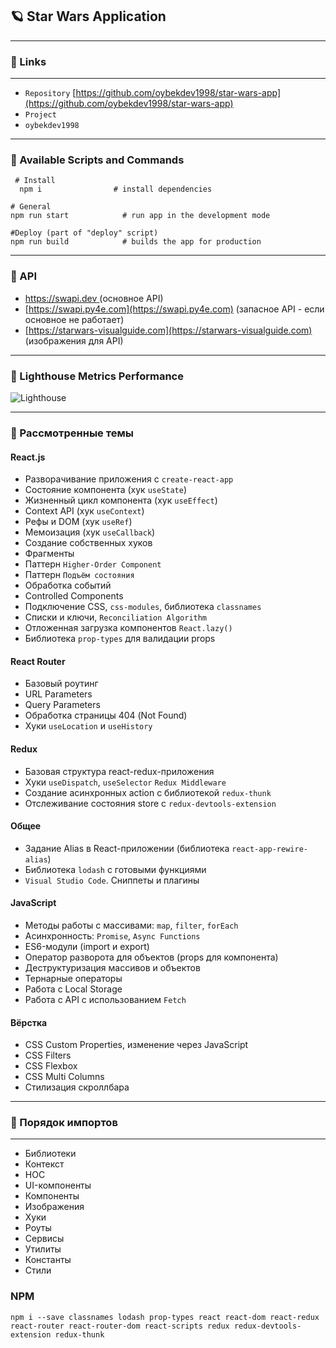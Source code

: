 ## 🪐 Star Wars Application
***
### 🐧 Links
***
* `Repository` [https://github.com/oybekdev1998/star-wars-app](https://github.com/oybekdev1998/star-wars-app)
* `Project`[]()
* `oybekdev1998`[]()
***
### 🐶 Available Scripts and Commands
```
 # Install
  npm i                # install dependencies
```
```
# General
npm run start            # run app in the development mode
```
```
#Deploy (part of "deploy" script)
npm run build            # builds the app for production
```
---

### 🦄 API

* [https://swapi.dev ](https://swapi.dev ) (основное API)
* [https://swapi.py4e.com](https://swapi.py4e.com) (запасное API - если основное не работает)
* [https://starwars-visualguide.com](https://starwars-visualguide.com) (изображения для API)

---
### 🐗 Lighthouse Metrics Performance
![Lighthouse](https://github.com/dev-pandaren/react-star-wars/raw/__temp__/_temp/readme/lighthouse.png?raw=true)
***

### 🐼 Рассмотренные темы
#### React.js
* Разворачивание приложения с `create-react-app`
* Состояние компонента (хук `useState`)
* Жизненный цикл компонента (хук `useEffect`)
* Context API (хук `useContext`)
* Рефы и DOM (хук `useRef`)
* Мемоизация (хук `useCallback`)
* Создание собственных хуков
* Фрагменты
* Паттерн `Higher-Order Component`
* Паттерн `Подъём состояния`
* Обработка событий
* Controlled Components
* Подключение CSS, `css-modules`, библиотека `classnames` 
* Списки и ключи, `Reconciliation Algorithm`
* Отложенная загрузка компонентов `React.lazy()`
* Библиотека `prop-types` для валидации props

#### React Router
* Базовый роутинг
* URL Parameters
* Query Parameters
* Обработка страницы 404 (Not Found)
* Хуки `useLocation` и `useHistory`

#### Redux
* Базовая структура react-redux-приложения
* Хуки `useDispatch`, `useSelector`
`Redux Middleware`
* Создание асинхронных action с библиотекой `redux-thunk`
* Отслеживание состояния store с `redux-devtools-extension`

#### Общее
* Задание Alias в React-приложении (библиотека `react-app-rewire-alias`)
* Библиотека `lodash` с готовыми функциями
* `Visual Studio Code`. Сниппеты и плагины

#### JavaScript
* Методы работы с массивами: `map`, `filter`, `forEach`
* Асинхронность: `Promise`, `Async Functions`
* ES6-модули (import и export)
* Оператор разворота для объектов (props для компонента)
* Деструктуризация массивов и объектов
* Тернарные операторы
* Работа с Local Storage
* Работа с API с использованием `Fetch`

#### Вёрстка

* CSS Custom Properties, изменение через JavaScript
* CSS Filters
* CSS Flexbox
* CSS Multi Columns
* Стилизация скроллбара
***
### 🐣 Порядок импортов
___
* Библиотеки
* Контекст
* HOC
* UI-компоненты
* Компоненты
* Изображения
* Хуки
* Роуты
* Сервисы
* Утилиты
* Константы
* Стили

### NPM
```
npm i --save classnames lodash prop-types react react-dom react-redux react-router react-router-dom react-scripts redux redux-devtools-extension redux-thunk
```

